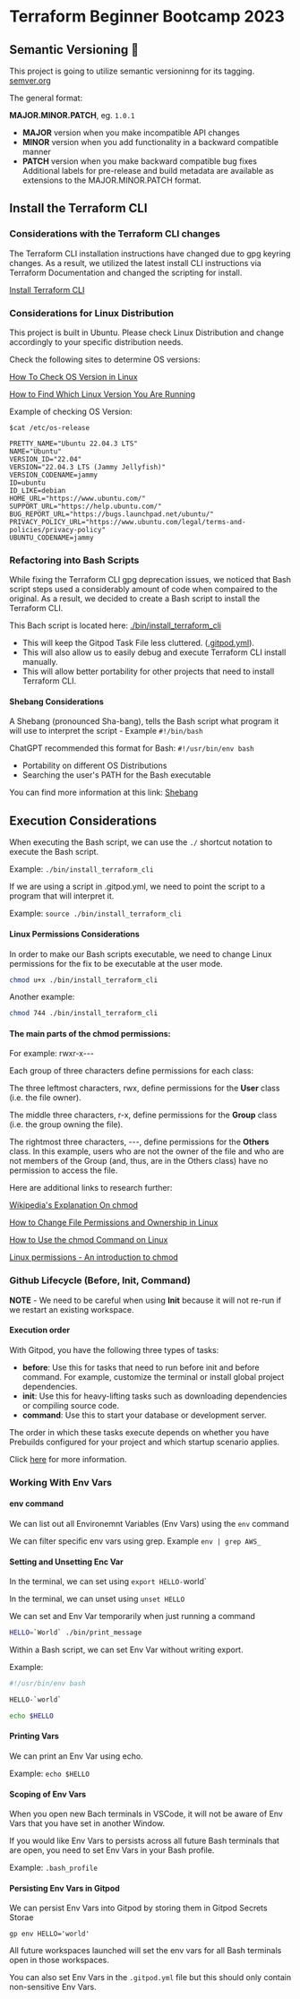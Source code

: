 # Terraform Beginner Bootcamp 2023

## Semantic Versioning :mage:

This project is going to utilize semantic versioninng for its tagging.
[semver.org](https://semver.org/)

The general format:

**MAJOR.MINOR.PATCH**, eg. `1.0.1`

- **MAJOR** version when you make incompatible API changes
- **MINOR** version when you add functionality in a backward compatible manner
- **PATCH** version when you make backward compatible bug fixes
Additional labels for pre-release and build metadata are available as extensions to the MAJOR.MINOR.PATCH format.

## Install the Terraform CLI

### Considerations with the Terraform CLI changes
The Terraform CLI installation instructions have changed due to gpg keyring changes. As a result, we utilized the latest install CLI instructions via Terraform Documentation and changed the scripting for install.

[Install Terraform CLI](https://developer.hashicorp.com/terraform/tutorials/aws-get-started/install-cli)

### Considerations for Linux Distribution

This project is built in Ubuntu.
Please check Linux Distribution and change accordingly to your specific distribution needs. 

Check the following sites to determine OS versions:

[How To Check OS Version in Linux](https://www.cyberciti.biz/faq/how-to-check-os-version-in-Linux-command-line)

[How to Find Which Linux Version You Are Running](https://linuxhandbook.com/check-linux-version/)


Example of checking OS Version:
```
$cat /etc/os-release

PRETTY_NAME="Ubuntu 22.04.3 LTS"
NAME="Ubuntu"
VERSION_ID="22.04"
VERSION="22.04.3 LTS (Jammy Jellyfish)"
VERSION_CODENAME=jammy
ID=ubuntu
ID_LIKE=debian
HOME_URL="https://www.ubuntu.com/"
SUPPORT_URL="https://help.ubuntu.com/"
BUG_REPORT_URL="https://bugs.launchpad.net/ubuntu/"
PRIVACY_POLICY_URL="https://www.ubuntu.com/legal/terms-and-policies/privacy-policy"
UBUNTU_CODENAME=jammy
```

### Refactoring into Bash Scripts

While fixing the Terraform CLI gpg deprecation issues, we noticed that Bash script steps used a considerably amount of code when compaired to the original.  As a result, we decided to create a Bash script to install the Terraform CLI.

This Bach script is located here: [./bin/install_terraform_cli](./bin/install_terraform_cli)

- This will keep the Gitpod Task File less cluttered. ([.gitpod.yml](./gitpod.yml)). 
- This will also allow us to easily debug and  execute Terraform CLI install manually. 
- This will allow better portability for other projects that need to install Terraform CLI.

#### Shebang Considerations

A Shebang (pronounced Sha-bang), tells the Bash script what program it will use to interpret the script - Example `#!/bin/bash`

ChatGPT recommended this format for Bash: `#!/usr/bin/env bash`

- Portability on different OS Distributions
- Searching the user's PATH for the Bash executable

You can find more information at this link: [Shebang](https://en.wikipedia.org/wiki/Shebang_(Unix))

## Execution Considerations

When executing the Bash script, we can use the `./` shortcut notation to execute the Bash script.

Example: `./bin/install_terraform_cli`

If we are using a script in .gitpod.yml, we need to point the script to a program that will interpret it.

Example: `source ./bin/install_terraform_cli`

#### Linux Permissions Considerations

In order to make our Bash scripts executable, we need to change Linux permissions for the fix to be executable at the user mode.

```sh
chmod u+x ./bin/install_terraform_cli
```

Another example:

```sh
chmod 744 ./bin/install_terraform_cli
```

#### The main parts of the chmod permissions:

For example: rwxr-x---

Each group of three characters define permissions for each class:

The three leftmost characters, rwx, define permissions for the **User** class (i.e. the file owner).

The middle three characters, r-x, define permissions for the **Group** class (i.e. the group owning the file).

The rightmost three characters, ---, define permissions for the **Others** class. In this example, users who are not the owner of the file and who are not members of the Group (and, thus, are in the Others class) have no permission to access the file.


Here are additional links to research further:

[Wikipedia's Explanation On chmod](https://en.wikipedia.org/wiki/Chmod)

[How to Change File Permissions and Ownership in Linux](https://www.freecodecamp.org/news/linux-chmod-chown-change-file-permissions/)

[How to Use the chmod Command on Linux](https://www.howtogeek.com/437958/how-to-use-the-chmod-command-on-linux/)

[Linux permissions - An introduction to chmod](https://www.redhat.com/sysadmin/introduction-chmod)

### Github Lifecycle (Before, Init, Command)

**NOTE** - We need to be careful when using **Init** because it will not re-run if we restart an existing workspace.

#### Execution order
With Gitpod, you have the following three types of tasks:

- **before**: Use this for tasks that need to run before init and before command. For example, customize the terminal or install global project dependencies.
- **init**: Use this for heavy-lifting tasks such as downloading dependencies or compiling source code.
- **command**: Use this to start your database or development server.

The order in which these tasks execute depends on whether you have Prebuilds configured for your project and which startup scenario applies. 

Click [here](https://www.gitpod.io/docs/configure/workspaces/tasks) for more information.

### Working With Env Vars

#### env command

We can list out all Environemnt Variables (Env Vars) using the `env` command

We can filter specific env vars using grep. Example `env | grep AWS_`

#### Setting and Unsetting Enc Var

In the terminal, we can set using `export HELLO-`world`

In the terminal, we can unset using `unset HELLO`

We can set and Env Var temporarily when just running a command

```sh
HELLO=`World` ./bin/print_message
```

Within a Bash script, we can set Env Var without writing export.

Example:
```sh
#!/usr/bin/env bash

HELLO-`world`

echo $HELLO
```

#### Printing Vars

We can print an Env Var using echo.

Example: `echo $HELLO`

#### Scoping of Env Vars

When you open new Bach terminals in VSCode, it will not be aware of Env Vars that you have set in another Window.

If you would like Env Vars to persists across all future Bash terminals that are open, you need to set Env Vars in your Bash profile.

Example: `.bash_profile`

#### Persisting Env Vars in Gitpod

We can persist Env Vars into Gitpod by storing them in Gitpod Secrets Storae

```
gp env HELLO='world'
```

All future workspaces launched will set the env vars for all Bash terminals open in those workspaces.

You can also set Env Vars in the `.gitpod.yml` file but this should only contain non-sensitive Env Vars.



